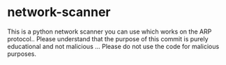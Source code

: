 # network-scanner
This is a python network scanner you can use which works on the ARP protocol.. 
Please understand that the purpose of this commit is purely educational and not malicious ... 
Please do not use the code for malicious purposes. 

